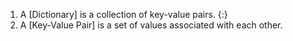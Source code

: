 1. A [Dictionary] is a collection of key-value pairs. {:}
2. A [Key-Value Pair] is a set of values associated with each other. 